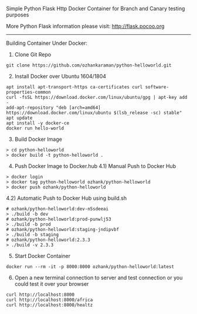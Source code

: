Simple Python Flask Http Docker Container for Branch and Canary testing purposes

More Python Flask information please visit: http://flask.pocoo.org

- - -

Building Container Under Docker:
1) Clone Git Repo
```
git clone https://github.com/ozhankaraman/python-helloworld.git
```

2) Install Docker over Ubuntu 1604/1804
```
apt install apt-transport-https ca-certificates curl software-properties-common
curl -fsSL https://download.docker.com/linux/ubuntu/gpg | apt-key add -
add-apt-repository "deb [arch=amd64] https://download.docker.com/linux/ubuntu $(lsb_release -sc) stable"
apt update
apt install -y docker-ce
docker run hello-world
```

3) Build Docker Image
```
> cd python-helloworld
> docker build -t python-helloworld .
```

4) Push Docker Image to Docker.hub
4.1) Manual Push to Docker Hub
```
> docker login
> docker tag python-helloworld ozhank/python-helloworld
> docker push ozhank/python-helloworld
```

4.2) Automatic Push to Docker Hub using build.sh
```
# ozhank/python-helloworld:dev-n5sdeeai
> ./build -b dev
# ozhank/python-helloworld:prod-punwlj53
> ./build -b prod
# ozhank/python-helloworld:staging-jndipvbf
> ./build -b staging
# ozhank/python-helloworld:2.3.3
> ./build -v 2.3.3
```

5) Start Docker Container
```
docker run --rm -it -p 8000:8000 ozhank/python-helloworld:latest
```

6) Open a new terminal connection to server and test connection or you could test it over your browser
```
curl http://localhost:8000
curl http://localhost:8000/africa
curl http://localhost:8000/healtz
````
